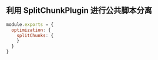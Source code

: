 ## 利用 SplitChunkPlugin 进行公共脚本分离

```js
module.exports = {
  optimization: {
    splitChunks: {
    }
  }
}
```

